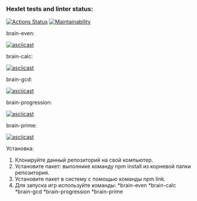 ### Hexlet tests and linter status:

[![Actions Status](https://github.com/krokojabba/frontend-project-44/workflows/hexlet-check/badge.svg)](https://github.com/krokojabba/frontend-project-44/actions)
[![Maintainability](https://api.codeclimate.com/v1/badges/3947d3ca71d6f9ec5382/maintainability)](https://codeclimate.com/github/krokojabba/frontend-project-44/maintainability)

brain-even:

[![asciicast](https://asciinema.org/a/547499.svg)](https://asciinema.org/a/547499)

brain-calc:

[![asciicast](https://asciinema.org/a/4gMmsX5mlQpl1r8HMCFQNyRfG.svg)](https://asciinema.org/a/4gMmsX5mlQpl1r8HMCFQNyRfG)

brain-gcd:

[![asciicast](https://asciinema.org/a/o7UosFd1gTt7uI00iVPHyoE5p.svg)](https://asciinema.org/a/o7UosFd1gTt7uI00iVPHyoE5p)

brain-progression:

[![asciicast](https://asciinema.org/a/TsSvwdZcUiUFiFar7ylrj532E.svg)](https://asciinema.org/a/TsSvwdZcUiUFiFar7ylrj532E)

brain-prime:

[![asciicast](https://asciinema.org/a/igUH1goTXMHO42qaQcaeClTzD.svg)](https://asciinema.org/a/igUH1goTXMHO42qaQcaeClTzD)

<div><script id="asciicast-igUH1goTXMHO42qaQcaeClTzD" src="https://asciinema.org/a/igUH1goTXMHO42qaQcaeClTzD.js" async></script></div>

Установка:

1. Клонируйте данный репозиторий на свой компьютер.
2. Установите пакет: выполнике команду npm install из корневой папки репозитория.
3. Установите пакет в систему с помощью команды npm link.
4. Для запуска игр используйте команды:
   *brain-even
   *brain-calc
   *brain-gcd
   *brain-progression
   \*brain-prime
